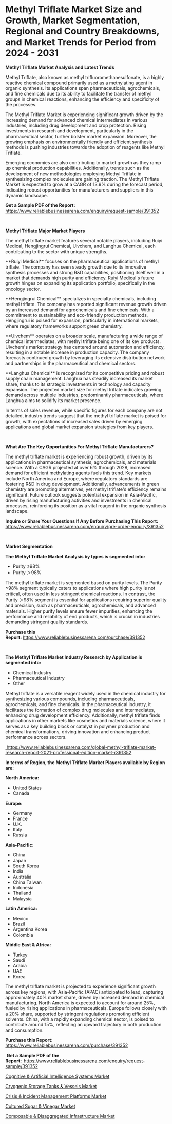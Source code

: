 <p><h1>Methyl Triflate Market Size and Growth, Market Segmentation, Regional and Country Breakdowns, and Market Trends for Period from 2024 -  2031</h1></p><p><strong>Methyl Triflate Market Analysis and Latest Trends</strong></p>
<p><p>Methyl Triflate, also known as methyl trifluoromethanesulfonate, is a highly reactive chemical compound primarily used as a methylating agent in organic synthesis. Its applications span pharmaceuticals, agrochemicals, and fine chemicals due to its ability to facilitate the transfer of methyl groups in chemical reactions, enhancing the efficiency and specificity of the processes.</p><p>The Methyl Triflate Market is experiencing significant growth driven by the increasing demand for advanced chemical intermediates in various industries, including drug development and crop protection. Rising investments in research and development, particularly in the pharmaceutical sector, further bolster market expansion. Moreover, the growing emphasis on environmentally friendly and efficient synthesis methods is pushing industries towards the adoption of reagents like Methyl Triflate. </p><p>Emerging economies are also contributing to market growth as they ramp up chemical production capabilities. Additionally, trends such as the development of new methodologies employing Methyl Triflate in synthesizing complex molecules are gaining traction. The Methyl Triflate Market is expected to grow at a CAGR of 13.9% during the forecast period, indicating robust opportunities for manufacturers and suppliers in this dynamic landscape.</p></p>
<p><strong>Get a Sample PDF of the Report:&nbsp;</strong> <a href="https://www.reliablebusinessarena.com/enquiry/request-sample/391352?utm_campaign=1730&utm_medium=2&utm_source=Github&utm_content=ia&utm_term=26102024&utm_id=methyl-triflate">https://www.reliablebusinessarena.com/enquiry/request-sample/391352</a></p>
<p>&nbsp;</p>
<p><strong>Methyl Triflate Major Market Players</strong></p>
<p><p>The methyl triflate market features several notable players, including Ruiyi Medical, Hengjingrui Chemical, Uivchem, and Langhua Chemical, each contributing to the sector with unique strengths.</p><p>**Ruiyi Medical** focuses on the pharmaceutical applications of methyl triflate. The company has seen steady growth due to its innovative synthesis processes and strong R&D capabilities, positioning itself well in a market that demands high purity and efficiency. Ruiyi Medical's future growth hinges on expanding its application portfolio, specifically in the oncology sector.</p><p>**Hengjingrui Chemical** specializes in specialty chemicals, including methyl triflate. The company has reported significant revenue growth driven by an increased demand for agrochemicals and fine chemicals. With a commitment to sustainability and eco-friendly production methods, Hengjingrui is poised for expansion, particularly in international markets, where regulatory frameworks support green chemistry.</p><p>**Uivchem** operates on a broader scale, manufacturing a wide range of chemical intermediates, with methyl triflate being one of its key products. Uivchem's market strategy has centered around automation and efficiency, resulting in a notable increase in production capacity. The company forecasts continued growth by leveraging its extensive distribution network and partnerships in the pharmaceutical and chemical sectors.</p><p>**Langhua Chemical** is recognized for its competitive pricing and robust supply chain management. Langhua has steadily increased its market share, thanks to its strategic investments in technology and capacity expansion. The projected market size for methyl triflate indicates growing demand across multiple industries, predominantly pharmaceuticals, where Langhua aims to solidify its market presence.</p><p>In terms of sales revenue, while specific figures for each company are not detailed, industry trends suggest that the methyl triflate market is poised for growth, with expectations of increased sales driven by emerging applications and global market expansion strategies from key players.</p></p>
<p>&nbsp;</p>
<p><strong>What Are The Key Opportunities For Methyl Triflate Manufacturers?</strong></p>
<p><p>The methyl triflate market is experiencing robust growth, driven by its applications in pharmaceutical synthesis, agrochemicals, and materials science. With a CAGR projected at over 6% through 2028, increased demand for efficient methylating agents fuels this trend. Key markets include North America and Europe, where regulatory standards are fostering R&D in drug development. Additionally, advancements in green chemistry are promoting alternatives, yet methyl triflate's efficiency remains significant. Future outlook suggests potential expansion in Asia-Pacific, driven by rising manufacturing activities and investments in chemical processes, reinforcing its position as a vital reagent in the organic synthesis landscape.</p></p>
<p><strong>Inquire or Share Your Questions If Any Before Purchasing This Report:</strong> <a href="https://www.reliablebusinessarena.com/enquiry/pre-order-enquiry/391352?utm_campaign=1730&utm_medium=2&utm_source=Github&utm_content=ia&utm_term=26102024&utm_id=methyl-triflate">https://www.reliablebusinessarena.com/enquiry/pre-order-enquiry/391352</a></p>
<p>&nbsp;</p>
<p><strong>Market Segmentation</strong></p>
<p><strong>The Methyl Triflate Market Analysis by types is segmented into:</strong></p>
<p><ul><li>Purity ≤98%</li><li>Purity ＞98%</li></ul></p>
<p><p>The methyl triflate market is segmented based on purity levels. The Purity ≤98% segment typically caters to applications where high purity is not critical, often used in less stringent chemical reactions. In contrast, the Purity ＞98% segment is essential for applications requiring superior quality and precision, such as pharmaceuticals, agrochemicals, and advanced materials. Higher purity levels ensure fewer impurities, enhancing the performance and reliability of end products, which is crucial in industries demanding stringent quality standards.</p></p>
<p><strong>Purchase this Report:&nbsp;</strong><a href="https://www.reliablebusinessarena.com/purchase/391352?utm_campaign=1730&utm_medium=2&utm_source=Github&utm_content=ia&utm_term=26102024&utm_id=methyl-triflate">https://www.reliablebusinessarena.com/purchase/391352</a></p>
<p>&nbsp;</p>
<p><strong>The Methyl Triflate Market Industry Research by Application is segmented into:</strong></p>
<p><ul><li>Chemical Industry</li><li>Pharmaceutical Industry</li><li>Other</li></ul></p>
<p><p>Methyl triflate is a versatile reagent widely used in the chemical industry for synthesizing various compounds, including pharmaceuticals, agrochemicals, and fine chemicals. In the pharmaceutical industry, it facilitates the formation of complex drug molecules and intermediates, enhancing drug development efficiency. Additionally, methyl triflate finds applications in other markets like cosmetics and materials science, where it serves as a key building block or catalyst in polymer production and chemical transformations, driving innovation and enhancing product performance across sectors.</p></p>
<p><a href="https://www.reliablebusinessarena.com/global-methyl-triflate-market-research-report-2021-professional-edition-market-r391352?utm_campaign=1730&utm_medium=2&utm_source=Github&utm_content=ia&utm_term=26102024&utm_id=methyl-triflate">&nbsp;https://www.reliablebusinessarena.com/global-methyl-triflate-market-research-report-2021-professional-edition-market-r391352</a></p>
<p><strong>In terms of Region, the Methyl Triflate Market Players available by Region are:</strong></p>
<p>
    <p> <strong> North America: </strong>
        <ul>
            <li>United States</li>
            <li>Canada</li>
        </ul>
        </p> 
    <p> <strong> Europe: </strong>
        <ul>
            <li>Germany</li>
            <li>France</li>
            <li>U.K.</li>
            <li>Italy</li>
            <li>Russia</li>
        </ul>
        </p> 
    <p> <strong> Asia-Pacific: </strong>
        <ul>
            <li>China</li>
            <li>Japan</li>
            <li>South Korea</li>
            <li>India</li>
            <li>Australia</li>
            <li>China Taiwan</li>
            <li>Indonesia</li>
            <li>Thailand</li>
            <li>Malaysia</li>
        </ul>
        </p> 
    <p> <strong> Latin America: </strong>
        <ul>
            <li>Mexico</li>
            <li>Brazil</li>
            <li>Argentina Korea</li>
            <li>Colombia</li>
        </ul>
        </p> 
    <p> <strong> Middle East & Africa: </strong>
        <ul>
            <li>Turkey</li>
            <li>Saudi</li>
            <li>Arabia</li>
            <li>UAE</li>
            <li>Korea</li>
        </ul>
    </p>
    </p>
<p><p>The methyl triflate market is projected to experience significant growth across key regions, with Asia-Pacific (APAC) anticipated to lead, capturing approximately 40% market share, driven by increased demand in chemical manufacturing. North America is expected to account for around 25%, fueled by rising applications in pharmaceuticals. Europe follows closely with a 20% share, supported by stringent regulations promoting efficient solvents. China, with a rapidly expanding chemical sector, is poised to contribute around 15%, reflecting an upward trajectory in both production and consumption.</p></p>
<p><strong>Purchase this Report: </strong><a href="https://www.reliablebusinessarena.com/purchase/391352?utm_campaign=1730&utm_medium=2&utm_source=Github&utm_content=ia&utm_term=26102024&utm_id=methyl-triflate">https://www.reliablebusinessarena.com/purchase/391352</a></p>
<p>&nbsp;<strong>Get a Sample PDF of the Report:&nbsp;&nbsp;</strong><a href="https://www.reliablebusinessarena.com/enquiry/request-sample/391352?utm_campaign=1730&utm_medium=2&utm_source=Github&utm_content=ia&utm_term=26102024&utm_id=methyl-triflate">https://www.reliablebusinessarena.com/enquiry/request-sample/391352</a></p>
<p><strong></strong></p>
<p><p><a href="https://www.linkedin.com/pulse/in-depth-cognitive-artificial-intelligence-systems-market-gkx9e?utm_campaign=1730&utm_medium=2&utm_source=Github&utm_content=ia&utm_term=26102024&utm_id=methyl-triflate">Cognitive & Artificial Intelligence Systems Market</a></p><p><a href="https://www.linkedin.com/pulse/cryogenic-storage-tanks-vessels-market-size-share-analysis--siwqc?utm_campaign=1730&utm_medium=2&utm_source=Github&utm_content=ia&utm_term=26102024&utm_id=methyl-triflate">Cryogenic Storage Tanks & Vessels Market</a></p><p><a href="https://www.linkedin.com/pulse/deep-dive-crisis-incident-management-platforms-market-hd3be?utm_campaign=1730&utm_medium=2&utm_source=Github&utm_content=ia&utm_term=26102024&utm_id=methyl-triflate">Crisis & Incident Management Platforms Market</a></p><p><a href="https://www.linkedin.com/pulse/global-cultured-sugar-vinegar-market-pulse-trends-growth-analysis-1gelf?utm_campaign=1730&utm_medium=2&utm_source=Github&utm_content=ia&utm_term=26102024&utm_id=methyl-triflate">Cultured Sugar & Vinegar Market</a></p><p><a href="https://www.linkedin.com/pulse/strategic-roadmap-global-composable-disaggregated-infrastructure-r3cce?utm_campaign=1730&utm_medium=2&utm_source=Github&utm_content=ia&utm_term=26102024&utm_id=methyl-triflate">Composable & Disaggregated Infrastructure Market</a></p></p>